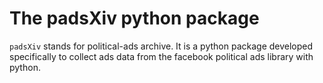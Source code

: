 # The padsXiv python package

`padsXiv` stands for political-ads archive. It is a python package developed specifically to collect ads data from
the facebook political ads library with python.